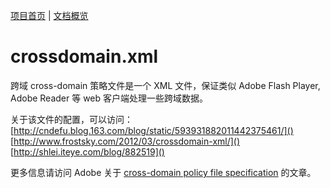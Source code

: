[项目首页](http://html5boilerplate.com) | [文档概览](TOC.md)

# crossdomain.xml

跨域 cross-domain 策略文件是一个 XML 文件，保证类似
Adobe Flash Player, Adobe Reader 等 web 客户端处理一些跨域数据。

关于该文件的配置，可以访问：  
[http://cndefu.blog.163.com/blog/static/593931882011442375461/]()  
[http://www.frostsky.com/2012/03/crossdomain-xml/]()  
[http://shlei.iteye.com/blog/882519]()  


更多信息请访问 Adobe 关于 [cross-domain policy file
specification](http://www.adobe.com/devnet/articles/crossdomain_policy_file_spec.html) 的文章。
